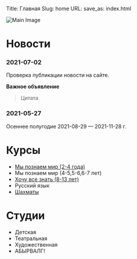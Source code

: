 Title: Главная
Slug: home
URL:
save_as: index.html

![Main Image]({static}/images/kids.png)

# Новости

### 2021-07-02

Проверка публикации новости на сайте.

**Важное объявление**

> Цитата

### 2021-05-27

Oсеннее полугодие 2021-08-29 — 2021-11-28 г.

# Курсы

- [Мы познаем мир (2-4 года)](<{filename}../courses/discover_world.md>)
- Мы познаем мир (4-5,5-6,6-7 лет)
- [Хочу все знать (8-13 лет)](<{filename}../courses/want_to_know.md>)
- Русский язык
- [Шахматы](<{filename}../courses/chess.md>)

# Студии

- Детская
- Театральная
- Художественная
- АБЫРВАЛГ!
